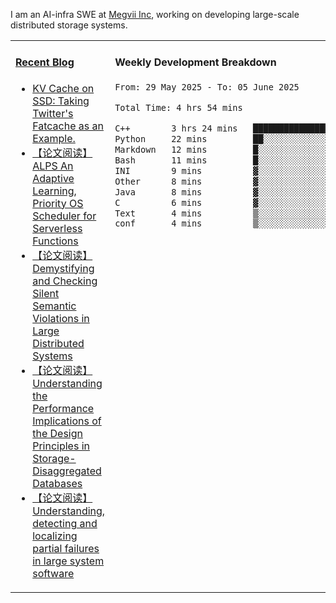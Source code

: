 I am an AI-infra SWE at [Megvii Inc](https://en.megvii.com/), working on developing large-scale distributed storage systems.

<table width="960px">
<tr>
<td valign="top" width="50%">

#### <a href="https://www.kongjun18.me" target="_blank">Recent Blog</a>

<!-- BLOG-POST-LIST:START -->
- [KV Cache on SSD: Taking Twitter&#39;s Fatcache as an Example.](https://kongjun18.github.io/posts/kv-cache-on-disk-taking-twitters-fatcache-as-an-example/)
- [【论文阅读】ALPS An Adaptive Learning, Priority OS Scheduler for Serverless Functions](https://kongjun18.github.io/posts/alps-an-adaptive-learning-priority-os-scheduler-for-serverless-functions/)
- [【论文阅读】Demystifying and Checking Silent Semantic Violations in Large Distributed Systems](https://kongjun18.github.io/posts/demystifying-and-checking-silent-semantic-violations-in-large-distributed-systems/)
- [【论文阅读】Understanding the Performance Implications of the Design Principles in Storage-Disaggregated Databases](https://kongjun18.github.io/posts/understanding-the-performance-implications-of-the-design-principles-in-storage-disaggregated-databases/)
- [【论文阅读】Understanding, detecting and localizing partial failures in large system software](https://kongjun18.github.io/posts/understanding-detecting-and-localizing-partial-failures-in-large-system-software/)
<!-- BLOG-POST-LIST:END -->

</td>
<td valign="top" width="50%">

#### Weekly Development Breakdown

<!--START_SECTION:waka-->

```txt
From: 29 May 2025 - To: 05 June 2025

Total Time: 4 hrs 54 mins

C++        3 hrs 24 mins   █████████████████▒░░░░░░░   69.49 %
Python     22 mins         ██░░░░░░░░░░░░░░░░░░░░░░░   07.56 %
Markdown   12 mins         █░░░░░░░░░░░░░░░░░░░░░░░░   04.31 %
Bash       11 mins         █░░░░░░░░░░░░░░░░░░░░░░░░   03.82 %
INI        9 mins          ▓░░░░░░░░░░░░░░░░░░░░░░░░   03.13 %
Other      8 mins          ▓░░░░░░░░░░░░░░░░░░░░░░░░   02.87 %
Java       8 mins          ▓░░░░░░░░░░░░░░░░░░░░░░░░   02.79 %
C          6 mins          ▓░░░░░░░░░░░░░░░░░░░░░░░░   02.28 %
Text       4 mins          ▒░░░░░░░░░░░░░░░░░░░░░░░░   01.56 %
conf       4 mins          ▒░░░░░░░░░░░░░░░░░░░░░░░░   01.38 %
```

<!--END_SECTION:waka-->
</td>
</tr>

</table>
